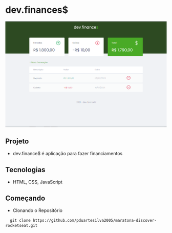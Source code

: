 # dev.finances$

<img src="screenshot.PNG" alt="Screenshot"/>

## Projeto
- dev.finance$ é aplicação para fazer financiamentos

## Tecnologias
- HTML, CSS, JavaScript

## Começando

- Clonando o Repositório
```
  git clone https://github.com/pduartesilva2005/maratona-discover-rocketseat.git
```
